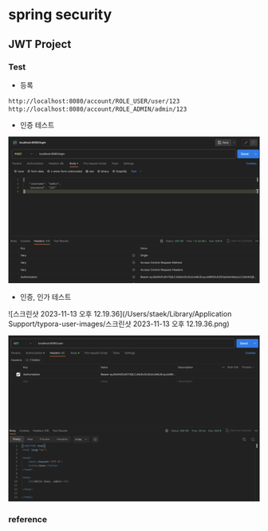 # spring security







## JWT Project



### Test

- 등록

~~~
http://localhost:8080/account/ROLE_USER/user/123
http://localhost:8080/account/ROLE_ADMIN/admin/123
~~~

- 인증 테스트

![스크린샷 2023-11-13 오후 12.19.23](img/readme-01.png)

- 인증, 인가 테스트

![스크린샷 2023-11-13 오후 12.19.36](/Users/staek/Library/Application Support/typora-user-images/스크린샷 2023-11-13 오후 12.19.36.png)

![스크린샷 2023-11-13 오후 12.26.33](img/readme-02.png)





### reference
